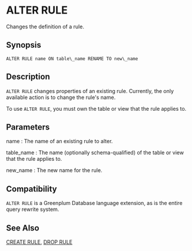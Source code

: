 # ALTER RULE 

Changes the definition of a rule.

## <a id="section2"></a>Synopsis 

``` {#sql_command_synopsis}
ALTER RULE name ON table\_name RENAME TO new\_name
```

## <a id="section3"></a>Description 

`ALTER RULE` changes properties of an existing rule. Currently, the only available action is to change the rule's name.

To use `ALTER RULE`, you must own the table or view that the rule applies to.

## <a id="section4"></a>Parameters 

name
:   The name of an existing rule to alter.

table\_name
:   The name \(optionally schema-qualified\) of the table or view that the rule applies to.

new\_name
:   The new name for the rule.

## <a id="section7"></a>Compatibility 

`ALTER RULE` is a Greenplum Database language extension, as is the entire query rewrite system.

## <a id="seea"></a>See Also 

[CREATE RULE](CREATE_RULE.html), [DROP RULE](DROP_RULE.html)


